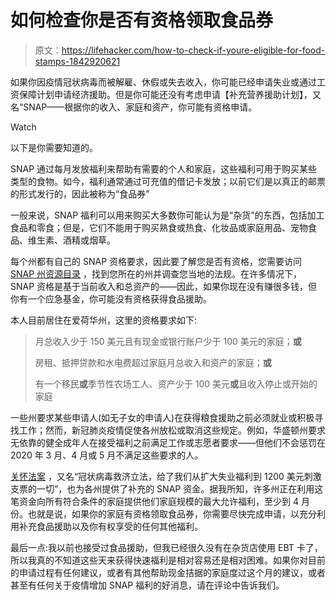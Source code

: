 # 如何检查你是否有资格领取食品券

> 原文：<https://lifehacker.com/how-to-check-if-youre-eligible-for-food-stamps-1842920621>

如果你因疫情冠状病毒而被解雇、休假或失去收入，你可能已经申请失业或通过工资保障计划申请经济援助。但是你可能还没有考虑申请【补充营养援助计划】，又名“SNAP——根据你的收入、家庭和资产，你可能有资格申请。

Watch

以下是你需要知道的。

SNAP 通过每月发放福利来帮助有需要的个人和家庭，这些福利可用于购买某些类型的食物。如今，福利通常通过可充值的借记卡发放；以前它们是以真正的邮票的形式发行的，因此被称为“食品券”

一般来说，SNAP 福利可以用来购买大多数你可能认为是“杂货”的东西，包括加工食品和零食；但是，它们不能用于购买熟食或热食、化妆品或家庭用品、宠物食品、维生素、酒精或烟草。

每个州都有自己的 SNAP 资格要求，因此要了解您是否有资格，您需要访问 [SNAP 州资源目录](https://www.fns.usda.gov/snap/state-directory) ，找到您所在的州并调查您当地的法规。在许多情况下，SNAP 资格是基于当前收入和总资产的——因此，如果你现在没有赚很多钱，但你有一个应急基金，你可能没有资格获得食品援助。

本人目前居住在爱荷华州，这里的资格要求如下:

> 月总收入少于 150 美元且有现金或银行账户少于 100 美元的家庭；**或**
> 
> 房租、抵押贷款和水电费超过家庭月总收入和资产的家庭；**或**
> 
> 有一个移民**或**季节性农场工人、资产少于 100 美元**或**且收入停止或开始的家庭

一些州要求某些申请人(如无子女的申请人)在获得粮食援助之前必须就业或积极寻找工作；然而，新冠肺炎疫情促使各州放松或取消这些规定。例如，华盛顿州要求无依靠的健全成年人在接受福利之前满足工作或志愿者要求——但他们不会惩罚在 2020 年 3 月、4 月或 5 月不满足这些要求的人。

[关怀法案](https://www.congress.gov/bill/116th-congress/house-bill/748) ，又名“冠状病毒救济立法，给了我们从扩大失业福利到 1200 美元刺激支票的一切”，也为各州提供了补充的 SNAP 资金。据我所知，许多州正在利用这笔资金向所有符合条件的家庭提供他们家庭规模的最大允许福利，至少到 4 月份。也就是说，如果你的家庭有资格领取食品券，你需要尽快完成申请，以充分利用补充食品援助以及你有权享受的任何其他福利。

最后一点:我以前也接受过食品援助，但我已经很久没有在杂货店使用 EBT 卡了，所以我真的不知道这些天来获得快速福利是相对容易还是相对困难。如果你对目前的申请过程有任何建议，或者有其他帮助现金拮据的家庭度过这个月的建议，或者甚至有任何关于疫情增加 SNAP 福利的好消息，请在评论中告诉我们。